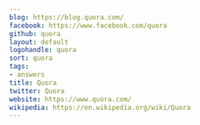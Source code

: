 ```yaml
---
blog: https://blog.quora.com/
facebook: https://www.facebook.com/quora
github: quora
layout: default
logohandle: quora
sort: quora
tags:
- answers
title: Quora
twitter: Quora
website: https://www.quora.com/
wikipedia: https://en.wikipedia.org/wiki/Quora
---
```

